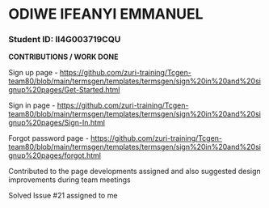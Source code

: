 # ODIWE IFEANYI EMMANUEL

### Student ID: II4G003719CQU

**CONTRIBUTIONS / WORK DONE**

Sign up page - https://github.com/zuri-training/Tcgen-team80/blob/main/termsgen/templates/termsgen/sign%20in%20and%20signup%20pages/Get-Started.html

Sign in page - https://github.com/zuri-training/Tcgen-team80/blob/main/termsgen/templates/termsgen/sign%20in%20and%20signup%20pages/Sign-In.html

Forgot password page - https://github.com/zuri-training/Tcgen-team80/blob/main/termsgen/templates/termsgen/sign%20in%20and%20signup%20pages/forgot.html

Contributed to the page developments assigned and also suggested design improvements during team meetings

Solved Issue #21 assigned to me
